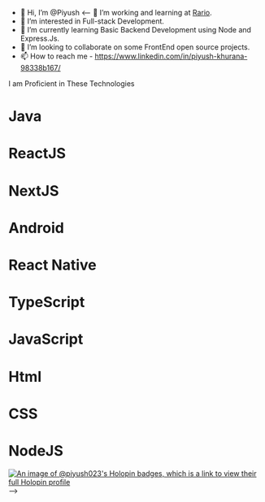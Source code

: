 - 👋 Hi, I’m @Piyush
<-- 👀 I’m working and learning at [Rario](https://rario.com).
- 👀 I’m interested in Full-stack Development.
- 🌱 I’m currently learning Basic Backend Development using Node and Express.Js.
- 💞️ I’m looking to collaborate on some FrontEnd open source projects.
- 📫 How to reach me - https://www.linkedin.com/in/piyush-khurana-98338b167/

I am Proficient in These Technologies
# Java
# ReactJS
# NextJS
# Android
# React Native
# TypeScript
# JavaScript
# Html
# CSS
# NodeJS

[![An image of @piyush023's Holopin badges, which is a link to view their full Holopin profile](https://holopin.me/piyush023)](https://holopin.io/@piyush023)
-->
